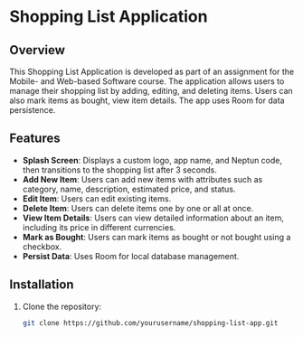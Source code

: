 # Shopping List Application

## Overview
This Shopping List Application is developed as part of an assignment for the Mobile- and Web-based Software course. The application allows users to manage their shopping list by adding, editing, and deleting items. Users can also mark items as bought, view item details. The app uses Room for data persistence.

## Features
- **Splash Screen**: Displays a custom logo, app name, and Neptun code, then transitions to the shopping list after 3 seconds.
- **Add New Item**: Users can add new items with attributes such as category, name, description, estimated price, and status.
- **Edit Item**: Users can edit existing items.
- **Delete Item**: Users can delete items one by one or all at once.
- **View Item Details**: Users can view detailed information about an item, including its price in different currencies.
- **Mark as Bought**: Users can mark items as bought or not bought using a checkbox.
- **Persist Data**: Uses Room for local database management.


## Installation
1. Clone the repository:
   ```bash
   git clone https://github.com/yourusername/shopping-list-app.git
